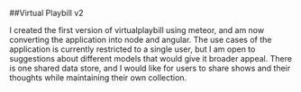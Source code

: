 ##Virtual Playbill v2

I created the first version of virtualplaybill using meteor, and am now converting the application into node and angular. The use cases of the application is currently restricted to a single user, but I am open to suggestions about different models that would give it broader appeal. There is one shared data store, and I would like for users to share shows and their thoughts while maintaining their own collection.
